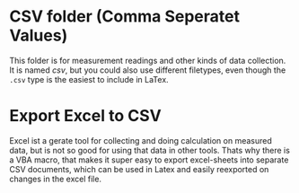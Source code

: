 # CSV folder (Comma Seperatet Values)

This folder is for measurement readings and other kinds of data collection.  
It is named *csv*, but you could also use different filetypes, even though the `.csv` type is the easiest to include in LaTex.

# Export Excel to CSV

Excel ist a gerate tool for collecting and doing calculation on measured data, but is not so good for using that data in other tools. Thats why there
is a VBA macro, that makes it super easy to export excel-sheets into separate CSV documents, which can be used in Latex and easily reexported on
changes in the excel file.